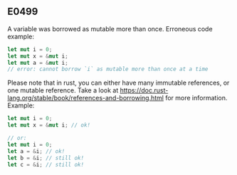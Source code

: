 ## E0499

A variable was borrowed as mutable more than once. Erroneous code example:

```rust
let mut i = 0;
let mut x = &mut i;
let mut a = &mut i;
// error: cannot borrow `i` as mutable more than once at a time
```

Please note that in rust, you can either have many immutable references, or one mutable reference. Take a look at https://doc.rust-lang.org/stable/book/references-and-borrowing.html for more information. Example:

```rust
let mut i = 0;
let mut x = &mut i; // ok!

// or:
let mut i = 0;
let a = &i; // ok!
let b = &i; // still ok!
let c = &i; // still ok!
```
